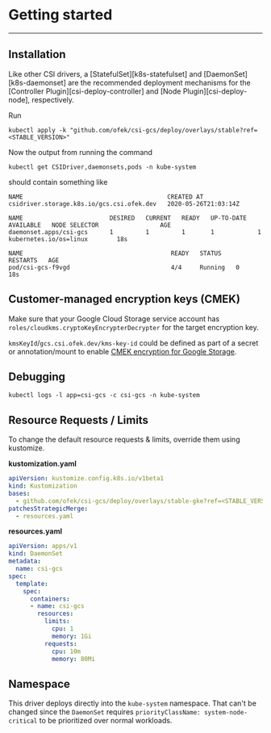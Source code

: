 # Getting started

-----

## Installation

Like other CSI drivers, a [StatefulSet][k8s-statefulset] and [DaemonSet][k8s-daemonset] are the recommended
deployment mechanisms for the [Controller Plugin][csi-deploy-controller] and [Node Plugin][csi-deploy-node],
respectively.

Run

```console
kubectl apply -k "github.com/ofek/csi-gcs/deploy/overlays/stable?ref=<STABLE_VERSION>"
```

Now the output from running the command

```console
kubectl get CSIDriver,daemonsets,pods -n kube-system
```

should contain something like

```
NAME                                        CREATED AT
csidriver.storage.k8s.io/gcs.csi.ofek.dev   2020-05-26T21:03:14Z

NAME                        DESIRED   CURRENT   READY   UP-TO-DATE   AVAILABLE   NODE SELECTOR                 AGE
daemonset.apps/csi-gcs      1         1         1       1            1           kubernetes.io/os=linux        18s

NAME                                         READY   STATUS    RESTARTS   AGE
pod/csi-gcs-f9vgd                            4/4     Running   0          18s
```

## Customer-managed encryption keys (CMEK)

Make sure that your Google Cloud Storage service account has `roles/cloudkms.cryptoKeyEncrypterDecrypter` for the target encryption key.

`kmsKeyId`/`gcs.csi.ofek.dev/kms-key-id` could be defined as part of a secret or annotation/mount to enable [CMEK encryption for Google Storage](https://cloud.google.com/storage/docs/gsutil/addlhelp/UsingEncryptionKeys).



## Debugging

```console
kubectl logs -l app=csi-gcs -c csi-gcs -n kube-system
```

## Resource Requests / Limits

To change the default resource requests & limits, override them using kustomize.

**kustomization.yaml**

```yaml
apiVersion: kustomize.config.k8s.io/v1beta1
kind: Kustomization
bases:
  - github.com/ofek/csi-gcs/deploy/overlays/stable-gke?ref=<STABLE_VERSION>
patchesStrategicMerge:
  - resources.yaml
```

**resources.yaml**

```yaml
apiVersion: apps/v1
kind: DaemonSet
metadata:
  name: csi-gcs
spec:
  template:
    spec:
      containers:
      - name: csi-gcs
        resources:
          limits:
            cpu: 1
            memory: 1Gi
          requests:
            cpu: 10m
            memory: 80Mi
```

## Namespace

This driver deploys directly into the `kube-system` namespace. That can't be changed
since the `DaemonSet` requires `priorityClassName: system-node-critical` to be
prioritized over normal workloads.
